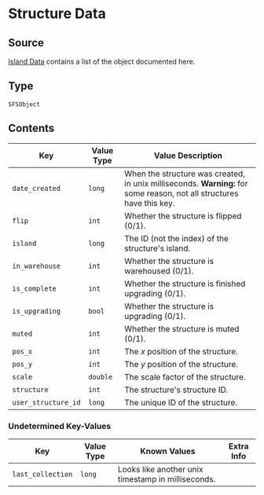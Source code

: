# Structure Data

## Source

[Island Data](island) contains a list of the object documented here.

## Type

`SFSObject`

## Contents

| Key | Value Type | Value Description |
|-|-|-|
| `date_created` | `long` | When the structure was created, in unix milliseconds. **Warning:** for some reason, not all structures have this key. |
| `flip` | `int` | Whether the structure is flipped (0/1). |
| `island` | `long` | The ID (not the index) of the structure's island. |
| `in_warehouse` | `int` | Whether the structure is warehoused (0/1). |
| `is_complete` | `int` | Whether the structure is finished upgrading (0/1). |
| `is_upgrading` | `bool` | Whether the structure is upgrading (0/1). |
| `muted` | `int` | Whether the structure is muted (0/1). |
| `pos_x` | `int` | The $x$ position of the structure. |
| `pos_y` | `int` | The $y$ position of the structure. |
| `scale` | `double` | The scale factor of the structure. |
| `structure` | `int` | The structure's structure ID. |
| `user_structure_id` | `long` | The unique ID of the structure. |

### Undetermined Key-Values

| Key | Value Type | Known Values | Extra Info |
|-|-|-|-|
| `last_collection` | `long` | Looks like another unix timestamp in milliseconds. |
